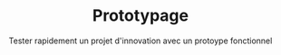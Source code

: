 ---
title: Prototypage
subtitle: Tester rapidement un projet d'innovation avec un protoype fonctionnel
description: Une idée, une envie d'évoluer, un problème à résoudre ? Le prototypage permet de faire <b>un pas concret vers le développement</b> de son entreprise, et ce, avec un temps et un budget restreint. Le POC permet de concretiser des idées ou volontés d'aller de l'avant sans entreprendre de grand chantier au sein de l'entreprise.
description2: Le prototypage s'avère également pertinent <b>en amont d'un grand projet</b>, que ce soit l'ajout d'un logiciel interne, une évolution du SI, une fonctionnalité avancée pour votre site web, votre plateforme, un outil de traitement ou de l'analyse de données, le POC et les tests utilisateurs qu'il induit permettent d'identifier <b>des enjeux techniques et ergonomiques</b>. Ce format agile permet d'obtenir des solutions finales plus performantes et mieux conçues.
category: presentation
subcategory: pme
layout: presentation
pic: /img/show/prototype-digitalisation-pme.jpg
sort: 2
---
